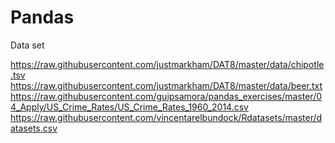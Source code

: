 # Pandas

Data set

https://raw.githubusercontent.com/justmarkham/DAT8/master/data/chipotle.tsv
https://raw.githubusercontent.com/justmarkham/DAT8/master/data/beer.txt
https://raw.githubusercontent.com/guipsamora/pandas_exercises/master/04_Apply/US_Crime_Rates/US_Crime_Rates_1960_2014.csv
https://raw.githubusercontent.com/vincentarelbundock/Rdatasets/master/datasets.csv
